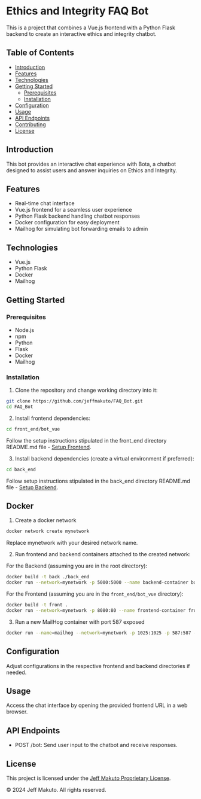 # Ethics and Integrity FAQ Bot

This is a project that combines a Vue.js frontend with a Python Flask backend to create an interactive ethics and integrity chatbot.

## Table of Contents

- [Introduction](#introduction)
- [Features](#features)
- [Technologies](#technologies)
- [Getting Started](#getting-started)
  - [Prerequisites](#prerequisites)
  - [Installation](#installation)
- [Configuration](#configuration)
- [Usage](#usage)
- [API Endpoints](#api-endpoints)
- [Contributing](#contributing)
- [License](#license)

## Introduction

This bot provides an interactive chat experience with Bota, a chatbot designed to assist users and answer inquiries on Ethics and Integrity.

## Features

- Real-time chat interface
- Vue.js frontend for a seamless user experience
- Python Flask backend handling chatbot responses
- Docker configuration for easy deployment
- Mailhog for simulating bot forwarding emails to admin

## Technologies

- Vue.js
- Python Flask
- Docker
- Mailhog

## Getting Started

### Prerequisites

- Node.js
- npm
- Python
- Flask
- Docker
- Mailhog

### Installation

1. Clone the repository and change working directory into it:

```bash
git clone https://github.com/jeffmakuto/FAQ_Bot.git
cd FAQ_Bot
```

2. Install frontend dependencies:

```bash
cd front_end/bot_vue
```
Follow the setup instructions stipulated in the front_end directory README.md file - [Setup Frontend](./front_end/bot_vue/README.md).

3. Install backend dependencies (create a virtual environment if preferred):

```bash
cd back_end
```
Follow setup instructions stipulated in the back_end directory README.md file - [Setup Backend](./back_end/README.md).

## Docker

1. Create a docker network

```bash
docker network create mynetwork
```
Replace mynetwork with your desired network name.

2. Run frontend and backend containers attached to the created network:

For the Backend (assuming you are in the root directory):
```bash
docker build -t back ./back_end
docker run --network=mynetwork -p 5000:5000 --name backend-container back
```

For the Frontend (assuming you are in the `front_end/bot_vue` directory):
```bash
docker build -t front .
docker run --network=mynetwork -p 8080:80 --name frontend-container front
```

3. Run a new MailHog container with port 587 exposed

```bash
docker run --name=mailhog --network=mynetwork -p 1025:1025 -p 587:587 -p 8025:8025 -v $(pwd)/mailhog.crt:/etc/ssl/mailhog.crt -v $(pwd)/mailhog.key:/etc/ssl/mailhog.key mailhog/mailhog
```

## Configuration
Adjust configurations in the respective frontend and backend directories if needed.

## Usage
Access the chat interface by opening the provided frontend URL in a web browser.

## API Endpoints
* POST /bot: Send user input to the chatbot and receive responses.

## License

This project is licensed under the [Jeff Makuto Proprietary License](LICENSE).

© 2024 Jeff Makuto. All rights reserved.

